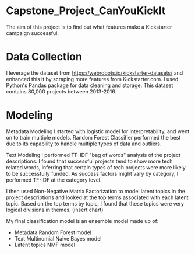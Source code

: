 # Capstone_Project_CanYouKickIt

The aim of this project is to find out what features make a Kickstarter campaign successful.

# Data Collection
I leverage the dataset from  https://webrobots.io/kickstarter-datasets/ and enhanced this it by scraping more features from Kickstarter.com. I used Python's Pandas package for data cleaning and storage. This dataset contains 80,000 projects between 2013-2016.

# Modeling

Metadata Modeling
I started with logistic model for interpretability, and went on to train multiple models. Random Forest Classifier performed the best due to its capability to handle multiple types of data and outliers.

Text Modeling
I performed TF-IDF "bag of words" analysis of the project descriptions. I found that successful projects tend to show more tech related words, inferring that certain types of tech projects were more likely to be successfully funded. As success factors might vary by category, I performed TF-IDF at the category level.

I then used Non-Negative Matrix Factorization to model latent topics in the project descriptions and looked at the top terms associated with each latent topic. Based on the top terms by topic, I found that these topics were very logical divisions in themes.
(insert chart)

My final classification model is an ensemble model made up of:
  - Metadata Random Forest model
  - Text Multinomial Naive Bayes model
  - Latent topics NMF model
